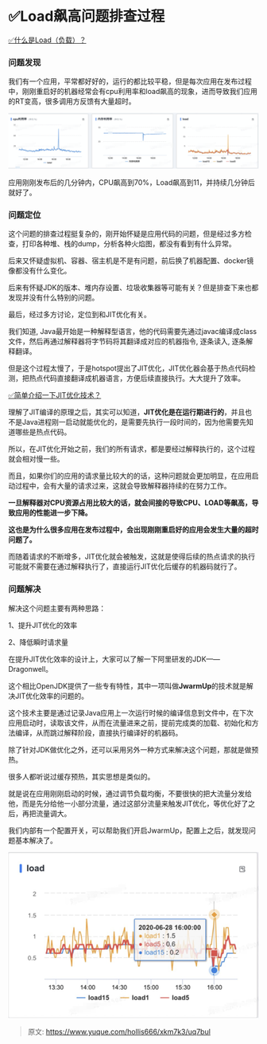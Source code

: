 # ✅Load飙高问题排查过程

[✅什么是Load（负载）？](https://www.yuque.com/hollis666/xkm7k3/zmhkxcfgxc5ggz96)



### 问题发现


我们有一个应用，平常都好好的，运行的都比较平稳，但是每次应用在发布过程中，刚刚重启好的机器经常会有cpu利用率和load飙高的现象，进而导致我们应用的RT变高，很多调用方反馈有大量超时。 



![1683538843167-4a3a6c11-ca65-4e06-9f2e-c3e38c6deb5c.png](./img/sgO6Js5GBhDEOQQS/1683538843167-4a3a6c11-ca65-4e06-9f2e-c3e38c6deb5c-137430.png)



应用刚刚发布后的几分钟内，CPU飙高到70%，Load飙高到11，并持续几分钟后就好了。



### 问题定位


这个问题的排查过程挺复杂的，刚开始怀疑是应用代码的问题，但是经过多方检查，打印各种堆、栈的dump，分析各种火焰图，都没有看到有什么异常。



后来又怀疑虚拟机、容器、宿主机是不是有问题，前后换了机器配置、docker镜像都没有什么变化。



后来有怀疑JDK的版本、堆内存设置、垃圾收集器等可能有关？但是排查下来也都发现并没有什么特别的问题。



最后，经过多方讨论，定位到和JIT优化有关。



我们知道, Java最开始是一种解释型语言，他的代码需要先通过javac编译成class文件，然后再通过解释器将字节码将其翻译成对应的机器指令, 逐条读入, 逐条解释翻译。



但是这个过程太慢了，于是hotspot提出了JIT优化，JIT优化器会基于热点代码检测，把热点代码直接翻译成机器语言，方便后续直接执行。大大提升了效率。



[✅简单介绍一下JIT优化技术？](https://www.yuque.com/hollis666/xkm7k3/nkr4ge)



理解了JIT编译的原理之后，其实可以知道，**JIT优化是在运行期进行的**，并且也不是Java进程刚一启动就能优化的，是需要先执行一段时间的，因为他需要先知道哪些是热点代码。



所以，在JIT优化开始之前，我们的所有请求，都是要经过解释执行的，这个过程就会相对慢一些。



而且，如果你们的应用的请求量比较大的的话，这种问题就会更加明显，在应用启动过程中，会有大量的请求过来，这就会导致解释器持续的在努力工作。



**一旦解释器对CPU资源占用比较大的话，就会间接的导致CPU、LOAD等飙高，导致应用的性能进一步下降。**



**这也是为什么很多应用在发布过程中，会出现刚刚重启好的应用会发生大量的超时问题了。**



而随着请求的不断增多，JIT优化就会被触发，这就是使得后续的热点请求的执行可能就不需要在通过解释执行了，直接运行JIT优化后缓存的机器码就行了。



### 问题解决


解决这个问题主要有两种思路：



1、提升JIT优化的效率



2、降低瞬时请求量





在提升JIT优化效率的设计上，大家可以了解一下阿里研发的JDK——Dragonwell。



这个相比OpenJDK提供了一些专有特性，其中一项叫做**JwarmUp**的技术就是解决JIT优化效率的问题的。



这个技术主要是通过记录Java应用上一次运行时候的编译信息到文件中，在下次应用启动时，读取该文件，从而在流量进来之前，提前完成类的加载、初始化和方法编译，从而跳过解释阶段，直接执行编译好的机器码。



除了针对JDK做优化之外，还可以采用另外一种方式来解决这个问题，那就是做预热。



很多人都听说过缓存预热，其实思想是类似的。



就是说在应用刚刚启动的时候，通过调节负载均衡，不要很快的把大流量分发给他，而是先分给他一小部分流量，通过这部分流量来触发JIT优化，等优化好了之后，再把流量调大。



我们内部有一个配置开关，可以帮助我们开启JwarmUp，配置上之后，就发现问题基本解决了。



![1683539410575-5c34b98d-97da-4b1c-9979-c4d0fffc67b1.png](./img/sgO6Js5GBhDEOQQS/1683539410575-5c34b98d-97da-4b1c-9979-c4d0fffc67b1-961387.png)





> 原文: <https://www.yuque.com/hollis666/xkm7k3/uq7bul>